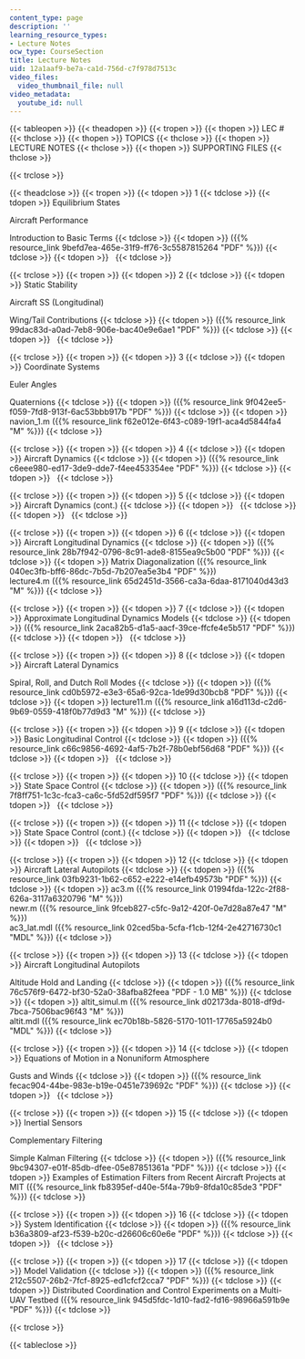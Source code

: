 ```yaml
---
content_type: page
description: ''
learning_resource_types:
- Lecture Notes
ocw_type: CourseSection
title: Lecture Notes
uid: 12a1aaf9-be7a-ca1d-756d-c7f978d7513c
video_files:
  video_thumbnail_file: null
video_metadata:
  youtube_id: null
---
```


{{< tableopen >}}
{{< theadopen >}}
{{< tropen >}}
{{< thopen >}}
LEC #
{{< thclose >}}
{{< thopen >}}
TOPICS
{{< thclose >}}
{{< thopen >}}
LECTURE NOTES
{{< thclose >}}
{{< thopen >}}
SUPPORTING FILES
{{< thclose >}}

{{< trclose >}}

{{< theadclose >}}
{{< tropen >}}
{{< tdopen >}}
1
{{< tdclose >}}
{{< tdopen >}}
Equilibrium States  
  
Aircraft Performance  
  
Introduction to Basic Terms
{{< tdclose >}}
{{< tdopen >}}
({{% resource_link 9befd7ea-465e-31f9-ff76-3c5587815264 "PDF" %}})
{{< tdclose >}}
{{< tdopen >}}
 
{{< tdclose >}}

{{< trclose >}}
{{< tropen >}}
{{< tdopen >}}
2
{{< tdclose >}}
{{< tdopen >}}
Static Stability  
  
Aircraft SS (Longitudinal)  
  
Wing/Tail Contributions
{{< tdclose >}}
{{< tdopen >}}
({{% resource_link 99dac83d-a0ad-7eb8-906e-bac40e9e6ae1 "PDF" %}})
{{< tdclose >}}
{{< tdopen >}}
 
{{< tdclose >}}

{{< trclose >}}
{{< tropen >}}
{{< tdopen >}}
3
{{< tdclose >}}
{{< tdopen >}}
Coordinate Systems  
  
Euler Angles  
  
Quaternions
{{< tdclose >}}
{{< tdopen >}}
({{% resource_link 9f042ee5-f059-7fd8-913f-6ac53bbb917b "PDF" %}})
{{< tdclose >}}
{{< tdopen >}}
navion\_1.m ({{% resource_link f62e012e-6f43-c089-19f1-aca4d5844fa4 "M" %}})
{{< tdclose >}}

{{< trclose >}}
{{< tropen >}}
{{< tdopen >}}
4
{{< tdclose >}}
{{< tdopen >}}
Aircraft Dynamics
{{< tdclose >}}
{{< tdopen >}}
({{% resource_link c6eee980-ed17-3de9-dde7-f4ee453354ee "PDF" %}})
{{< tdclose >}}
{{< tdopen >}}
 
{{< tdclose >}}

{{< trclose >}}
{{< tropen >}}
{{< tdopen >}}
5
{{< tdclose >}}
{{< tdopen >}}
Aircraft Dynamics (cont.)
{{< tdclose >}}
{{< tdopen >}}
 
{{< tdclose >}}
{{< tdopen >}}
 
{{< tdclose >}}

{{< trclose >}}
{{< tropen >}}
{{< tdopen >}}
6
{{< tdclose >}}
{{< tdopen >}}
Aircraft Longitudinal Dynamics
{{< tdclose >}}
{{< tdopen >}}
({{% resource_link 28b7f942-0796-8c91-ade8-8155ea9c5b00 "PDF" %}})
{{< tdclose >}}
{{< tdopen >}}
Matrix Diagonalization ({{% resource_link 040ec3fb-bff6-86dc-7b5d-7b207ea5e3b4 "PDF" %}})  
lecture4.m ({{% resource_link 65d2451d-3566-ca3a-6daa-8171040d43d3 "M" %}})
{{< tdclose >}}

{{< trclose >}}
{{< tropen >}}
{{< tdopen >}}
7
{{< tdclose >}}
{{< tdopen >}}
Approximate Longitudinal Dynamics Models
{{< tdclose >}}
{{< tdopen >}}
({{% resource_link 2aca82b5-d1a5-aacf-39ce-ffcfe4e5b517 "PDF" %}})
{{< tdclose >}}
{{< tdopen >}}
 
{{< tdclose >}}

{{< trclose >}}
{{< tropen >}}
{{< tdopen >}}
8
{{< tdclose >}}
{{< tdopen >}}
Aircraft Lateral Dynamics  
  
Spiral, Roll, and Dutch Roll Modes
{{< tdclose >}}
{{< tdopen >}}
({{% resource_link cd0b5972-e3e3-65a6-92ca-1de99d30bcb8 "PDF" %}})
{{< tdclose >}}
{{< tdopen >}}
lecture11.m ({{% resource_link a16d113d-c2d6-9b69-0559-418f0b77d9d3 "M" %}})
{{< tdclose >}}

{{< trclose >}}
{{< tropen >}}
{{< tdopen >}}
9
{{< tdclose >}}
{{< tdopen >}}
Basic Longitudinal Control
{{< tdclose >}}
{{< tdopen >}}
({{% resource_link c66c9856-4692-4af5-7b2f-78b0ebf56d68 "PDF" %}})
{{< tdclose >}}
{{< tdopen >}}
 
{{< tdclose >}}

{{< trclose >}}
{{< tropen >}}
{{< tdopen >}}
10
{{< tdclose >}}
{{< tdopen >}}
State Space Control
{{< tdclose >}}
{{< tdopen >}}
({{% resource_link 7f8ff751-1c3c-fca3-ca6c-5fd52df595f7 "PDF" %}})
{{< tdclose >}}
{{< tdopen >}}
 
{{< tdclose >}}

{{< trclose >}}
{{< tropen >}}
{{< tdopen >}}
11
{{< tdclose >}}
{{< tdopen >}}
State Space Control (cont.)
{{< tdclose >}}
{{< tdopen >}}
 
{{< tdclose >}}
{{< tdopen >}}
 
{{< tdclose >}}

{{< trclose >}}
{{< tropen >}}
{{< tdopen >}}
12
{{< tdclose >}}
{{< tdopen >}}
Aircraft Lateral Autopilots
{{< tdclose >}}
{{< tdopen >}}
({{% resource_link 03fb9231-1b62-c652-e222-e14efb49573b "PDF" %}})
{{< tdclose >}}
{{< tdopen >}}
ac3.m ({{% resource_link 01994fda-122c-2f88-626a-3117a6320796 "M" %}})  
newr.m ({{% resource_link 9fceb827-c5fc-9a12-420f-0e7d28a87e47 "M" %}})  
ac3\_lat.mdl ({{% resource_link 02ced5ba-5cfa-f1cb-12f4-2e42716730c1 "MDL" %}})
{{< tdclose >}}

{{< trclose >}}
{{< tropen >}}
{{< tdopen >}}
13
{{< tdclose >}}
{{< tdopen >}}
Aircraft Longitudinal Autopilots  
  
Altitude Hold and Landing
{{< tdclose >}}
{{< tdopen >}}
({{% resource_link 76c576f9-6472-bf30-52a0-38afba82feea "PDF - 1.0 MB" %}})
{{< tdclose >}}
{{< tdopen >}}
altit\_simul.m ({{% resource_link d02173da-8018-df9d-7bca-7506bac96f43 "M" %}})  
altit.mdl ({{% resource_link ec70b18b-5826-5170-1011-17765a5924b0 "MDL" %}})
{{< tdclose >}}

{{< trclose >}}
{{< tropen >}}
{{< tdopen >}}
14
{{< tdclose >}}
{{< tdopen >}}
Equations of Motion in a Nonuniform Atmosphere  
  
Gusts and Winds
{{< tdclose >}}
{{< tdopen >}}
({{% resource_link fecac904-44be-983e-b19e-0451e739692c "PDF" %}})
{{< tdclose >}}
{{< tdopen >}}
 
{{< tdclose >}}

{{< trclose >}}
{{< tropen >}}
{{< tdopen >}}
15
{{< tdclose >}}
{{< tdopen >}}
Inertial Sensors  
  
Complementary Filtering  
  
Simple Kalman Filtering
{{< tdclose >}}
{{< tdopen >}}
({{% resource_link 9bc94307-e01f-85db-dfee-05e87851361a "PDF" %}})
{{< tdclose >}}
{{< tdopen >}}
Examples of Estimation Filters from Recent Aircraft Projects at MIT ({{% resource_link fb8395ef-d40e-5f4a-79b9-8fda10c85de3 "PDF" %}})
{{< tdclose >}}

{{< trclose >}}
{{< tropen >}}
{{< tdopen >}}
16
{{< tdclose >}}
{{< tdopen >}}
System Identification
{{< tdclose >}}
{{< tdopen >}}
({{% resource_link b36a3809-af23-f539-b20c-d26606c60e6e "PDF" %}})
{{< tdclose >}}
{{< tdopen >}}
 
{{< tdclose >}}

{{< trclose >}}
{{< tropen >}}
{{< tdopen >}}
17
{{< tdclose >}}
{{< tdopen >}}
Model Validation
{{< tdclose >}}
{{< tdopen >}}
({{% resource_link 212c5507-26b2-7fcf-8925-ed1cfcf2cca7 "PDF" %}})
{{< tdclose >}}
{{< tdopen >}}
Distributed Coordination and Control Experiments on a Multi-UAV Testbed ({{% resource_link 945d5fdc-1d10-fad2-fd16-98966a591b9e "PDF" %}})
{{< tdclose >}}

{{< trclose >}}

{{< tableclose >}}